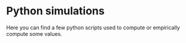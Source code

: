 # Python simulations

Here you can find a few python scripts used to compute or empirically compute
some values. 

